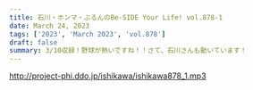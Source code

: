 ```yaml
---
title: 石川・ホンマ・ぶるんのBe-SIDE Your Life! vol.878-1
date: March 24, 2023
tags: ['2023', 'March 2023', 'vol.878']
draft: false
summary: 3/10収録！野球が熱いですね！！さて、石川さんも動いています！
---
```


http://project-phi.ddo.jp/ishikawa/ishikawa878_1.mp3